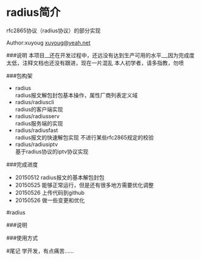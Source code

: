 # radius简介
rfc2865协议（radius协议）的部分实现

Author:xuyoug
xuyoug@yeah.net

###说明
本项目__还在开发过程中，还远没有达到生产可用的水平__,因为完成度太低，注释文档也还没有跟进，现在一片混乱
本人初学者，请多指教，勿喷

###包构架
- radius              
radius报文解包封包基本操作，属性厂商列表定义域
- radius/radiuscli    
radius的客户端实现
- radius/radiusserv   
radius服务端的实现
- radius/radiusfast   
radius报文的快速解包实现  不进行某些rfc2865规定的校验
- radius/radiusiptv   
基于radius协议的iptv协议实现

###完成进度
- 20150512  radius报文的基本解包封包
- 20150525  能够正常运行，但是还有很多地方需要优化调整
- 20150526  上传代码到github
- 20150526  做一些变更和优化


#radius

###说明

###使用方式



#尾记
学开发，有点痛苦……